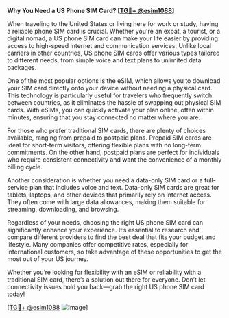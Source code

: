 **Why You Need a US Phone SIM Card? [[TG💪+ @esim1088](https://t.me/s/esim1088)]**

When traveling to the United States or living here for work or study, having a reliable phone SIM card is crucial. Whether you're an expat, a tourist, or a digital nomad, a US phone SIM card can make your life easier by providing access to high-speed internet and communication services. Unlike local carriers in other countries, US phone SIM cards offer various types tailored to different needs, from simple voice and text plans to unlimited data packages.

One of the most popular options is the eSIM, which allows you to download your SIM card directly onto your device without needing a physical card. This technology is particularly useful for travelers who frequently switch between countries, as it eliminates the hassle of swapping out physical SIM cards. With eSIMs, you can quickly activate your plan online, often within minutes, ensuring that you stay connected no matter where you are.

For those who prefer traditional SIM cards, there are plenty of choices available, ranging from prepaid to postpaid plans. Prepaid SIM cards are ideal for short-term visitors, offering flexible plans with no long-term commitments. On the other hand, postpaid plans are perfect for individuals who require consistent connectivity and want the convenience of a monthly billing cycle.

Another consideration is whether you need a data-only SIM card or a full-service plan that includes voice and text. Data-only SIM cards are great for tablets, laptops, and other devices that primarily rely on internet access. They often come with large data allowances, making them suitable for streaming, downloading, and browsing.

Regardless of your needs, choosing the right US phone SIM card can significantly enhance your experience. It’s essential to research and compare different providers to find the best deal that fits your budget and lifestyle. Many companies offer competitive rates, especially for international customers, so take advantage of these opportunities to get the most out of your US journey.

Whether you’re looking for flexibility with an eSIM or reliability with a traditional SIM card, there’s a solution out there for everyone. Don’t let connectivity issues hold you back—grab the right US phone SIM card today!

[[TG💪+ @esim1088](https://t.me/s/esim1088) ![Image](https://i.postimg.cc/Y0z9fWf4/image.png)]